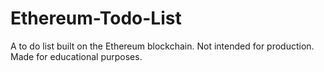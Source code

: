 # Ethereum-Todo-List
A to do list built on the Ethereum blockchain. Not intended for production. Made for educational purposes. 
